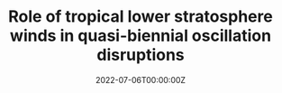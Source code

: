 ---
title: 'Role of tropical lower stratosphere winds in quasi-biennial oscillation disruptions'

authors:
  - Min-Jee Kang
  - Hye-Yeong Chun
  - Seok-Woo Son
  - Rolando R. Garcia
  - Soon-Il An
  - PSH

date: '2022-07-06T00:00:00Z'
publishDate: '2022-07-06T00:00:00Z'
publication_types: ['2']

publication: '*Science Advances, 8(27)*'
publication_short: 

abstract: ''

tags:
  - 

featured: false

links:
  - name: Paper
    url: https://doi.org/10.1126/sciadv.abm7229
---